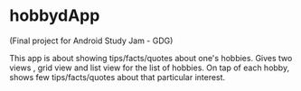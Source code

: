 # hobbydApp
(Final project for Android Study Jam - GDG)

This app is about showing tips/facts/quotes about one's hobbies.
Gives two views , grid view and list view for the list of hobbies.
On tap of each hobby, shows few tips/facts/quotes about that particular interest.

